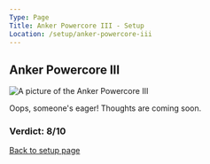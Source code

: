 ```yaml
---
Type: Page
Title: Anker Powercore III - Setup
Location: /setup/anker-powercore-iii
---
```


## Anker Powercore III

<div class="img-container-wide"> <img class="setup-image" alt="A picture of the Anker Powercore III" src="https://raw.githubusercontent.com/george-probably/probably.blog/main/Images/setup/anker-powercore-iii.webp"> </div>

Oops, someone's eager! Thoughts are coming soon.

### Verdict: 8/10

[Back to setup page](/setup)